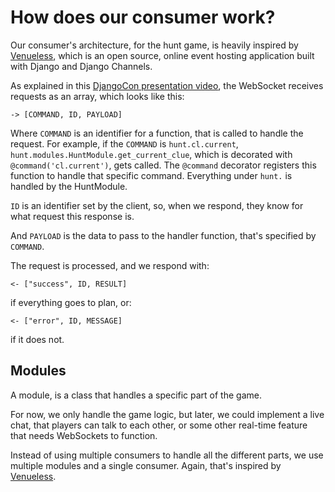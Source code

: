# How does our consumer work?

Our consumer's architecture, for the hunt game, is heavily inspired by [Venueless](https://github.com/venueless/venueless), which is an open source, online event hosting application built with Django and Django Channels.

As explained in this [DjangoCon presentation video](https://youtu.be/NdRB9-Xtl9M), the WebSocket receives requests as an array, which looks like this:

```
-> [COMMAND, ID, PAYLOAD]
```

Where `COMMAND` is an identifier for a function, that is called to handle the request. For example, if the `COMMAND` is `hunt.cl.current`, `hunt.modules.HuntModule.get_current_clue`, which is decorated with `@command('cl.current')`, gets called. The `@command` decorator registers this function to handle that specific command. Everything under `hunt.` is handled by the HuntModule.

`ID` is an identifier set by the client, so, when we respond, they know for what request this response is.

And `PAYLOAD` is the data to pass to the handler function, that's specified by `COMMAND`.

The request is processed, and we respond with:

```
<- ["success", ID, RESULT]
```

if everything goes to plan, or:

```
<- ["error", ID, MESSAGE]
```

if it does not.

## Modules

A module, is a class that handles a specific part of the game.

For now, we only handle the game logic, but later, we could implement a live chat, that players can talk to each other, or some other real-time feature that needs WebSockets to function.

Instead of using multiple consumers to handle all the different parts, we use multiple modules and a single consumer. Again, that's inspired by [Venueless](https://github.com/venueless/venueless).
